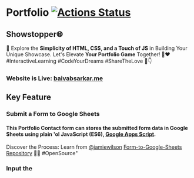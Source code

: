 # Portfolio [![Actions Status](https://github.com/cfgnunes/numerical-methods-python/workflows/build/badge.svg)](https://github.com/ThisIs-Developer/Portfolio)
## Showstopper🌐
🚀 Explore the **Simplicity of HTML, CSS, and a Touch of JS** in Building Your Unique Showcase. Let's Elevate **Your Portfolio Game** Together! 💼❤️ #InteractiveLearning #CodeYourDreams #ShareTheLove 💬👇
### Website is Live: [baivabsarkar.me](https://baivabsarkar.netlify.app)
## Key Feature
### Submit a Form to Google Sheets

#### This Portfolio Contact form can stores the submitted form data in Google Sheets using plain 'ol JavaScript (ES6), [Google Apps Script](https://www.google.com/script/start/).

Discover the Process: Learn from [@jamiewilson](https://github.com/jamiewilson) [Form-to-Google-Sheets Repository](https://github.com/jamiewilson/form-to-google-sheets/tree/master) 📝🔗 #OpenSource"
### Input the <SCRIPT> in `index.html`:
```js
<script>
        const scriptURL = 'https://script.google.com/macros/s/AKfycbzwGkCv4dbdFpYjSYbThchpqYSgudoYmK_KtdmS6RkK-vyFqgPCKwxicx0xdmTErDjM/exec'
        const form = document.forms['submit-to-google-sheet']
        const msg = document.getElementById("msg")
        const waitMsg = document.getElementById("wait-msg")
        form.addEventListener('submit', e => {
            e.preventDefault();
            waitMsg.innerHTML = "Please wait...";
            fetch(scriptURL, { method: 'POST', body: new FormData(form) })
                .then(response => {
                    waitMsg.innerHTML = "";
                    msg.innerHTML = "Message sent successfully";
                    setTimeout(function () {
                        msg.innerHTML = "";
                    }, 5000);
                    form.reset();
                })
                .catch(error => {
                    waitMsg.innerHTML = "";
                    console.error('Error!', error.message);
                });
        });
</script>
```
## Layout of Contact form
![Screenshot 2023-08-08 135921](https://github.com/ThisIs-Developer/Portfolio/assets/109382325/146c609a-9141-46b4-8f12-9591d80f9add)
## After clicking the "Submit" buttom.
### "Please wait..."
![Uploading Screenshot (47).png…]()


